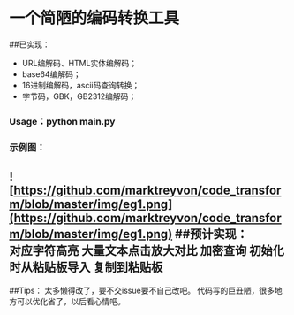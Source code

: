 # 一个简陋的编码转换工具

##已实现：

- URL编解码、HTML实体编解码；
- base64编解码；
- 16进制编解码，ascii码查询转换；
- 字节码，GBK，GB2312编解码；
### Usage：python main.py

### 示例图：
![https://github.com/marktreyvon/code_transform/blob/master/img/eg1.png](https://github.com/marktreyvon/code_transform/blob/master/img/eg1.png)
##预计实现：    
    对应字符高亮
    大量文本点击放大对比
    加密查询
    初始化时从粘贴板导入
    复制到粘贴板
---
##Tips：
    太多懒得改了，要不交issue要不自己改吧。
    代码写的巨丑陋，很多地方可以优化省了，以后看心情吧。
